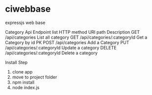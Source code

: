# ciwebbase
expressjs web base

Category Api Endpoint list
HTTP method	 URI path	                      Description
GET	         /api/categories	              List all category
GET	         /api/categories/:categoryId	  Get a Category by id PK
POST	       /api/categories	              Add a Category
PUT	         /api/categories/:categoryId	  Update a category
DELETE	     /api/categories/:categoryId	  Delete a category

Install Step
1. clone app
2. move to project folder
3. npm install
4. node index.js

